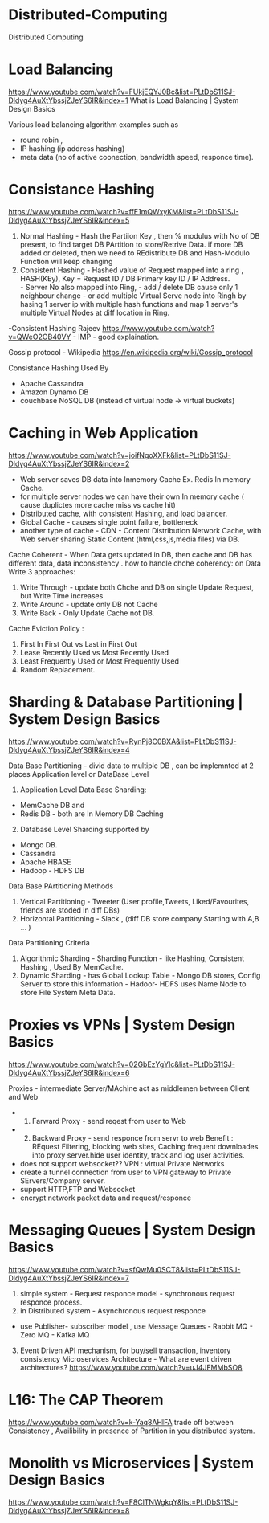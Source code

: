 # Distributed-Computing
Distributed Computing

# Load Balancing
https://www.youtube.com/watch?v=FUkjEQYJ0Bc&list=PLtDbS11SJ-Dldyg4AuXtYbssjZJeYS6IR&index=1
What is Load Balancing | System Design Basics

Various load balancing algorithm examples such as 
  - round robin , 
  - IP hashing (ip address hashing) 
  - meta data (no of active coonection, bandwidth speed, responce time). 


# Consistance Hashing
  https://www.youtube.com/watch?v=ffE1mQWxyKM&list=PLtDbS11SJ-Dldyg4AuXtYbssjZJeYS6IR&index=5
  1. Normal Hashing - Hash the Partiion Key , then % modulus with No of DB present, to find target DB PArtition to store/Retrive Data.
if more DB added or deleted, then we need to REdistribute DB and Hash-Modulo Function will keep changing 
  2. Consistent Hashing - Hashed value of Request mapped into a ring , HASH(KEy), Key = Request ID / DB Primary key ID / IP Address.  
    - Server No also mapped into Ring, 
    - add / delete DB cause only 1  neighbour change
    - or add multiple Virtual Serve node into Ringh by hasing 1 server ip with multiple hash functions and map 1 server's multiple Virtual Nodes at diff location in Ring.

-Consistent Hashing Rajeev
https://www.youtube.com/watch?v=QWeO2OB40VY   - IMP - good explaination.

Gossip protocol - Wikipedia
https://en.wikipedia.org/wiki/Gossip_protocol

Consistance Hashing Used By 
  - Apache Cassandra
  - Amazon Dynamo DB 
  - couchbase NoSQL DB (instead of virtual node   -> virtual buckets)

# Caching in Web Application
https://www.youtube.com/watch?v=joifNgoXXFk&list=PLtDbS11SJ-Dldyg4AuXtYbssjZJeYS6IR&index=2

  - Web server saves DB data into Inmemory Cache Ex. Redis In memory Cache.
  - for multiple server nodes we can have their own In memory cache ( cause duplictes more cache miss vs cache hit)
  - Distributed cache, with consistent Hashing, and load balancer.
  - Global Cache - causes single point failure, bottleneck
  - another type of cache - CDN - Content Distribution Network Cache, with Web server sharing Static Content (html,css,js,media files) via DB.
  
 Cache Coherent - When Data gets updated in DB, then cache and DB has different data, data inconsistency .
 how to handle chche coherency: on Data Write 3 approaches:
 1. Write Through - update both Chche and DB on single Update Request, but Write Time increases
 2. Write Around - update only DB not Cache
 3. Write Back - Only Update Cache not DB.
 
 Cache Eviction Policy :
 1. First In First Out vs Last in First Out
 2. Lease Recently Used vs Most Recently Used
 3. Least Frequently Used or Most Frequently Used
 4. Random Replacement.
 
 
 
# Sharding & Database Partitioning | System Design Basics
https://www.youtube.com/watch?v=RynPj8C0BXA&list=PLtDbS11SJ-Dldyg4AuXtYbssjZJeYS6IR&index=4

Data Base Partitioning - divid data to multiple DB , can be implemnted at 2 places Application level or DataBase Level
1. Application Level Data Base Sharding:
  - MemCache DB and 
  - Redis DB - both are In Memory DB Caching
2. Database Level Sharding supported by 
  - Mongo DB.
  - Cassandra 
  - Apache HBASE 
  - Hadoop - HDFS DB

Data Base PArtitioning Methods
  1. Vertical Partitioning
    - Tweeter (User profile,Tweets, Liked/Favourites, friends are stoded in diff DBs)
  2. Horizontal Partitioning
    - Slack , (diff DB store company Starting with A,B ... )

Data Partitioning Criteria 
  1. Algorithmic Sharding
    - Sharding Function - like Hashing, Consistent Hashing , Used By MemCache.
  2. Dynamic Sharding
    - has Global Lookup Table
    - Mongo DB stores, Config Server to store this information
    - Hadoor- HDFS uses Name Node to store File System Meta Data.
    
    
# Proxies vs VPNs | System Design Basics
  https://www.youtube.com/watch?v=02GbEzYgYIc&list=PLtDbS11SJ-Dldyg4AuXtYbssjZJeYS6IR&index=6

Proxies - intermediate Server/MAchine act as middlemen between Client and Web
  - 1. Farward Proxy - send reqest from user to Web
  - 2. Backward Proxy - send responce from servr to web
  Benefit : REquest Filtering, blocking web sites, Caching frequent downloades into proxy server.hide user identity, track and log user activities.
 - does not support websocket??
VPN : virtual Private Networks
 - create a tunnel connection from user to VPN gateway to Private SErvers/Company server.
 - support HTTP,FTP and Websocket
 - encrypt network packet data and request/responce
 
 
# Messaging Queues | System Design Basics
https://www.youtube.com/watch?v=sfQwMu0SCT8&list=PLtDbS11SJ-Dldyg4AuXtYbssjZJeYS6IR&index=7
 1. simple system - Request responce model - synchronous request responce process.
 2. in Distributed system - Asynchronous request responce 
   -  use Publisher- subscriber model , use Message Queues 
    -  Rabbit MQ
    - Zero MQ
    - Kafka MQ
3. Event Driven API mechanism, for buy/sell transaction, inventory consistency
  Microservices Architecture - What are event driven architectures?
  https://www.youtube.com/watch?v=uJ4JFMMbSO8
  

# L16: The CAP Theorem
https://www.youtube.com/watch?v=k-Yaq8AHlFA
trade off between Consistency , Availibility in presence of Partition in you distributed system.




# Monolith vs Microservices | System Design Basics
https://www.youtube.com/watch?v=F8ClTNWgkqY&list=PLtDbS11SJ-Dldyg4AuXtYbssjZJeYS6IR&index=8






